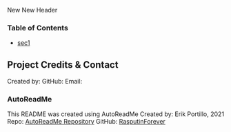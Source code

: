 New New Header



### Table of Contents
- [sec1](#sec1)

## Project Credits & Contact
Created by: 
GitHub: 
Email: 

### AutoReadMe
This README was created using AutoReadMe
Created by: Erik Portillo, 2021
Repo: [AutoReadMe Repository](https://github.com/rasputinforever/Auto-ReadMe)
GitHub: [RasputinForever](https://github.com/rasputinforever)
